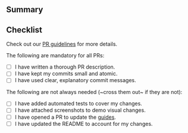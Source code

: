## Summary

<!--
  Please include a summary of your changes, along with any useful context.

  You're encouraged to include screenshots in case of visual changes.

  If needed, you can reference other PRs or issues here with #ISSUE-NUMBER.
-->

## Checklist

Check out our [PR guidelines](https://github.com/solidusio/.github/blob/master/CONTRIBUTING.md#pull-request-guidelines) for more details.

The following are mandatory for all PRs:

- [ ] I have written a thorough PR description.
- [ ] I have kept my commits small and atomic.
- [ ] I have used clear, explanatory commit messages.

The following are not always needed (~cross them out~ if they are not):

- [ ] I have added automated tests to cover my changes.
- [ ] I have attached screenshots to demo visual changes.
- [ ] I have opened a PR to update the [guides](https://github.com/solidusio/edgeguides).
- [ ] I have updated the README to account for my changes.
